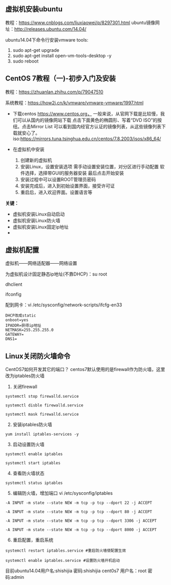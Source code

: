 ## 虚拟机安装ubuntu
教程：https://www.cnblogs.com/liuxiaowei/p/8297301.html
ubuntu镜像网址：http://releases.ubuntu.com/14.04/

ubuntu14.04下命令行安装vmware tools:
1. sudo apt-get upgrade
2. sudo apt-get install open-vm-tools-desktop -y
3. sudo reboot


## CentOS 7教程（一)-初步入门及安装
教程：https://zhuanlan.zhihu.com/p/79047510

系统教程：https://how2j.cn/k/vmware/vmware-vmware/1997.html

- 下载centos
   https://www.centos.org，
   一般来说，从官网下载是比较慢，我们可以从国内的镜像网站下载
   点击下面黄色的椭圆形、写着“DVD ISO”的按纽。点击Mirror List
   可以看到国内经官方认证的镜像列表，从这些镜像列表下载就安心了。
   iso:https://mirrors.tuna.tsinghua.edu.cn/centos/7.8.2003/isos/x86_64/

- 在虚拟机中安装
    1. 创建新的虚拟机
    2. 安装Linux，设置安装选项
        需手动设置安装位置，对分区进行手动配置
        软件选择，选择带GUI的服务器安装
        最后点击开始安装
    3. 安装过程中可以设置ROOT管理员密码
    4. 安装完成后，进入到初始设置界面，接受许可证
    5. 重启后，进入欢迎界面。设置语言等
    
**关键：**
- 虚拟机安装Linux自动启动
- 虚拟机安装Linux防火墙
- 虚拟机安装Linux固定ip地址
- 


## 虚拟机配置
虚拟机——网络适配器——网络设置

为虚拟机设计固定静态ip地址(不靠DHCP)：su root

dhclient

ifconfig

配到网卡：vi /etc/sysconfig/network-scripts/ifcfg-en33
```
DHCP改成static
onboot=yes
IPADDR=获得ip地址
NETMASK=255.255.255.0
GATEWAY=
DNS1=

```

## Linux关闭防火墙命令
CentOS7如何开发其它的端口？
centos7默认使用的是firewall作为防火墙，这里改为iptables防火墙
1. 关闭firewall
```
systemctl stop firewalld.service

systemctl disble firewalld.service

systemctl mask firewalld.service
```
2. 安装iptables防火墙
```
yum install iptables-services -y
```
3. 启动设置防火墙
```
systemctl enable iptables

systemctl start iptables
```
4. 查看防火墙状态
```
systemctl status iptables
```
5. 编辑防火墙，增加端口
vi /etc/sysconfig/iptables
```
-A INPUT -m state --state NEW -m tcp -p tcp --dport 22 -j ACCEPT

-A INPUT -m state --state NEW -m tcp -p tcp --dport 80 -j ACCEPT

-A INPUT -m state --state NEW -m tcp -p tcp --dport 3306 -j ACCEPT

-A INPUT -m state --state NEW -m tcp -p tcp --dport 8000 -j ACCEPT
```

6. 重启配置，重启系统
```
systemctl restart iptables.service #重启防火墙使配置生效

systemctl enable iptables.service #设置防火墙开机启动
```




目前ubuntu14.04用户名:shishijia 密码:shishijia
cent0s7 用户名：root 密码:admin